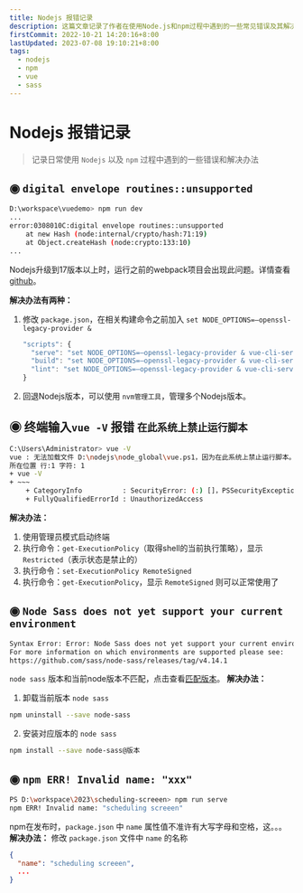 ```yaml
---
title: Nodejs 报错记录
description: 这篇文章记录了作者在使用Node.js和npm过程中遇到的一些常见错误及其解决方法。内容包括Node版本问题、权限问题、Node Sass版本不匹配等，并提供了详细的解决步骤和命令
firstCommit: 2022-10-21 14:20:16+8:00
lastUpdated: 2023-07-08 19:10:21+8:00
tags:
  - nodejs
  - npm
  - vue
  - sass
---
```


# Nodejs 报错记录

> 记录日常使用 `Nodejs` 以及 `npm` 过程中遇到的一些错误和解决办法

## ◉ `digital envelope routines::unsupported`

```sh
D:\workspace\vuedemo> npm run dev
...
error:0308010C:digital envelope routines::unsupported
    at new Hash (node:internal/crypto/hash:71:19)
    at Object.createHash (node:crypto:133:10)
...
```

Nodejs升级到17版本以上时，运行之前的webpack项目会出现此问题。详情查看 [github](https://github.com/webpack/webpack/issues/14532)。

**解决办法有两种：**

1. 修改 `package.json`，在相关构建命令之前加入 `set NODE_OPTIONS=–openssl-legacy-provider & `
   ```js
   "scripts": {
     "serve": "set NODE_OPTIONS=–openssl-legacy-provider & vue-cli-service serve",
     "build": "set NODE_OPTIONS=–openssl-legacy-provider & vue-cli-service build",
     "lint": "set NODE_OPTIONS=–openssl-legacy-provider & vue-cli-service lint"
   }
   ```
2. 回退Nodejs版本，可以使用 `nvm管理工具`，管理多个Nodejs版本。

## ◉ 终端输入`vue -V` 报错 `在此系统上禁止运行脚本`

```sh
C:\Users\Administrator> vue -V
vue : 无法加载文件 D:\nodejs\node_global\vue.ps1，因为在此系统上禁止运行脚本。有关详细信息，请参阅 https:/go.microsoft.com/fwlink/?LinkID=135170 中的 about_Execution_Policies。
所在位置 行:1 字符: 1
+ vue -V
+ ~~~
    + CategoryInfo          : SecurityError: (:) []，PSSecurityException
    + FullyQualifiedErrorId : UnauthorizedAccess
```

**解决办法：**

1. 使用管理员模式启动终端
2. 执行命令：`get-ExecutionPolicy`（取得shell的当前执行策略），显示 `Restricted`（表示状态是禁止的）
3. 执行命令：`set-ExecutionPolicy RemoteSigned`
4. 执行命令：`get-ExecutionPolicy`，显示 `RemoteSigned` 则可以正常使用了

## ◉ `Node Sass does not yet support your current environment`

```sh
Syntax Error: Error: Node Sass does not yet support your current environment: Windows 64-bit with Unsupported runtime (108)
For more information on which environments are supported please see:
https://github.com/sass/node-sass/releases/tag/v4.14.1
```

`node sass` 版本和当前node版本不匹配，点击查看[匹配版本](https://www.npmjs.com/package/node-sass)。
**解决办法：**

1. 卸载当前版本 `node sass`

```sh
npm uninstall --save node-sass
```

2. 安装对应版本的 `node sass`

```sh
npm install --save node-sass@版本
```

## ◉ `npm ERR! Invalid name: "xxx"`

```sh
PS D:\workspace\2023\scheduling-screeen> npm run serve
npm ERR! Invalid name: "scheduling screeen"
```

npm在发布时，`package.json` 中 `name` 属性值不准许有大写字母和空格，这。。。
**解决办法：**
修改 `package.json` 文件中 `name` 的名称

```json
{
  "name": "scheduling screeen",
  ...
}
```
